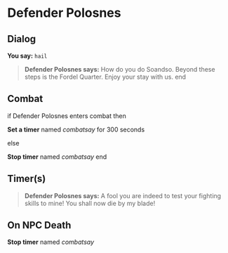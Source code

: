 # Defender Polosnes


## Dialog

**You say:** `hail`



>**Defender Polosnes says:** How do you do Soandso. Beyond these steps is the Fordel Quarter. Enjoy your stay with us.
end



## Combat

if Defender Polosnes enters combat  then


**Set a timer** named *combatsay* for 300 seconds

else


**Stop timer** named *combatsay*
end



## Timer(s)

>**Defender Polosnes says:** A fool you are indeed to test your fighting skills to mine!  You shall now die by my blade!


## On NPC Death

**Stop timer** named *combatsay*